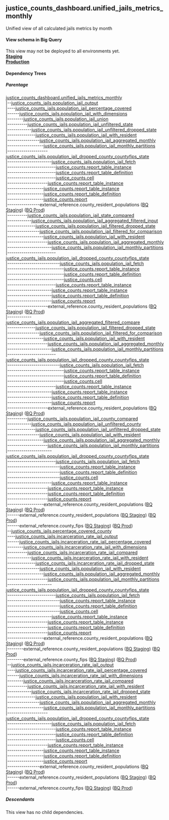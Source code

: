 ## justice_counts_dashboard.unified_jails_metrics_monthly
Unified view of all calculated jails metrics by month

#### View schema in Big Query
This view may not be deployed to all environments yet.<br/>
[**Staging**](https://console.cloud.google.com/bigquery?pli=1&p=recidiviz-staging&page=table&project=recidiviz-staging&d=justice_counts_dashboard&t=unified_jails_metrics_monthly)
<br/>
[**Production**](https://console.cloud.google.com/bigquery?pli=1&p=recidiviz-123&page=table&project=recidiviz-123&d=justice_counts_dashboard&t=unified_jails_metrics_monthly)
<br/>

#### Dependency Trees

##### Parentage
[justice_counts_dashboard.unified_jails_metrics_monthly](../justice_counts_dashboard/unified_jails_metrics_monthly.md) <br/>
|--[justice_counts_jails.population_jail_output](../justice_counts_jails/population_jail_output.md) <br/>
|----[justice_counts_jails.population_jail_percentage_covered](../justice_counts_jails/population_jail_percentage_covered.md) <br/>
|------[justice_counts_jails.population_jail_with_dimensions](../justice_counts_jails/population_jail_with_dimensions.md) <br/>
|--------[justice_counts_jails.population_jail_union](../justice_counts_jails/population_jail_union.md) <br/>
|----------[justice_counts_jails.population_jail_unfiltered_state](../justice_counts_jails/population_jail_unfiltered_state.md) <br/>
|------------[justice_counts_jails.population_jail_unfiltered_dropped_state](../justice_counts_jails/population_jail_unfiltered_dropped_state.md) <br/>
|--------------[justice_counts_jails.population_jail_with_resident](../justice_counts_jails/population_jail_with_resident.md) <br/>
|----------------[justice_counts_jails.population_jail_aggregated_monthly](../justice_counts_jails/population_jail_aggregated_monthly.md) <br/>
|------------------[justice_counts_jails.population_jail_monthly_partitions](../justice_counts_jails/population_jail_monthly_partitions.md) <br/>
|--------------------[justice_counts_jails.population_jail_dropped_county_countyfips_state](../justice_counts_jails/population_jail_dropped_county_countyfips_state.md) <br/>
|----------------------[justice_counts_jails.population_jail_fetch](../justice_counts_jails/population_jail_fetch.md) <br/>
|------------------------[justice_counts.report_table_instance](../justice_counts/report_table_instance.md) <br/>
|------------------------[justice_counts.report_table_definition](../justice_counts/report_table_definition.md) <br/>
|------------------------[justice_counts.cell](../justice_counts/cell.md) <br/>
|--------------------[justice_counts.report_table_instance](../justice_counts/report_table_instance.md) <br/>
|------------------[justice_counts.report_table_instance](../justice_counts/report_table_instance.md) <br/>
|------------------[justice_counts.report_table_definition](../justice_counts/report_table_definition.md) <br/>
|------------------[justice_counts.report](../justice_counts/report.md) <br/>
|----------------external_reference.county_resident_populations ([BQ Staging](https://console.cloud.google.com/bigquery?pli=1&p=recidiviz-staging&page=table&project=recidiviz-staging&d=external_reference&t=county_resident_populations)) ([BQ Prod](https://console.cloud.google.com/bigquery?pli=1&p=recidiviz-123&page=table&project=recidiviz-123&d=external_reference&t=county_resident_populations)) <br/>
|----------[justice_counts_jails.population_jail_state_compared](../justice_counts_jails/population_jail_state_compared.md) <br/>
|------------[justice_counts_jails.population_jail_aggregated_filtered_input](../justice_counts_jails/population_jail_aggregated_filtered_input.md) <br/>
|--------------[justice_counts_jails.population_jail_filtered_dropped_state](../justice_counts_jails/population_jail_filtered_dropped_state.md) <br/>
|----------------[justice_counts_jails.population_jail_filtered_for_comparison](../justice_counts_jails/population_jail_filtered_for_comparison.md) <br/>
|------------------[justice_counts_jails.population_jail_with_resident](../justice_counts_jails/population_jail_with_resident.md) <br/>
|--------------------[justice_counts_jails.population_jail_aggregated_monthly](../justice_counts_jails/population_jail_aggregated_monthly.md) <br/>
|----------------------[justice_counts_jails.population_jail_monthly_partitions](../justice_counts_jails/population_jail_monthly_partitions.md) <br/>
|------------------------[justice_counts_jails.population_jail_dropped_county_countyfips_state](../justice_counts_jails/population_jail_dropped_county_countyfips_state.md) <br/>
|--------------------------[justice_counts_jails.population_jail_fetch](../justice_counts_jails/population_jail_fetch.md) <br/>
|----------------------------[justice_counts.report_table_instance](../justice_counts/report_table_instance.md) <br/>
|----------------------------[justice_counts.report_table_definition](../justice_counts/report_table_definition.md) <br/>
|----------------------------[justice_counts.cell](../justice_counts/cell.md) <br/>
|------------------------[justice_counts.report_table_instance](../justice_counts/report_table_instance.md) <br/>
|----------------------[justice_counts.report_table_instance](../justice_counts/report_table_instance.md) <br/>
|----------------------[justice_counts.report_table_definition](../justice_counts/report_table_definition.md) <br/>
|----------------------[justice_counts.report](../justice_counts/report.md) <br/>
|--------------------external_reference.county_resident_populations ([BQ Staging](https://console.cloud.google.com/bigquery?pli=1&p=recidiviz-staging&page=table&project=recidiviz-staging&d=external_reference&t=county_resident_populations)) ([BQ Prod](https://console.cloud.google.com/bigquery?pli=1&p=recidiviz-123&page=table&project=recidiviz-123&d=external_reference&t=county_resident_populations)) <br/>
|------------[justice_counts_jails.population_jail_aggregated_filtered_compare](../justice_counts_jails/population_jail_aggregated_filtered_compare.md) <br/>
|--------------[justice_counts_jails.population_jail_filtered_dropped_state](../justice_counts_jails/population_jail_filtered_dropped_state.md) <br/>
|----------------[justice_counts_jails.population_jail_filtered_for_comparison](../justice_counts_jails/population_jail_filtered_for_comparison.md) <br/>
|------------------[justice_counts_jails.population_jail_with_resident](../justice_counts_jails/population_jail_with_resident.md) <br/>
|--------------------[justice_counts_jails.population_jail_aggregated_monthly](../justice_counts_jails/population_jail_aggregated_monthly.md) <br/>
|----------------------[justice_counts_jails.population_jail_monthly_partitions](../justice_counts_jails/population_jail_monthly_partitions.md) <br/>
|------------------------[justice_counts_jails.population_jail_dropped_county_countyfips_state](../justice_counts_jails/population_jail_dropped_county_countyfips_state.md) <br/>
|--------------------------[justice_counts_jails.population_jail_fetch](../justice_counts_jails/population_jail_fetch.md) <br/>
|----------------------------[justice_counts.report_table_instance](../justice_counts/report_table_instance.md) <br/>
|----------------------------[justice_counts.report_table_definition](../justice_counts/report_table_definition.md) <br/>
|----------------------------[justice_counts.cell](../justice_counts/cell.md) <br/>
|------------------------[justice_counts.report_table_instance](../justice_counts/report_table_instance.md) <br/>
|----------------------[justice_counts.report_table_instance](../justice_counts/report_table_instance.md) <br/>
|----------------------[justice_counts.report_table_definition](../justice_counts/report_table_definition.md) <br/>
|----------------------[justice_counts.report](../justice_counts/report.md) <br/>
|--------------------external_reference.county_resident_populations ([BQ Staging](https://console.cloud.google.com/bigquery?pli=1&p=recidiviz-staging&page=table&project=recidiviz-staging&d=external_reference&t=county_resident_populations)) ([BQ Prod](https://console.cloud.google.com/bigquery?pli=1&p=recidiviz-123&page=table&project=recidiviz-123&d=external_reference&t=county_resident_populations)) <br/>
|----------[justice_counts_jails.population_jail_county_compared](../justice_counts_jails/population_jail_county_compared.md) <br/>
|------------[justice_counts_jails.population_jail_unfiltered_county](../justice_counts_jails/population_jail_unfiltered_county.md) <br/>
|--------------[justice_counts_jails.population_jail_unfiltered_dropped_state](../justice_counts_jails/population_jail_unfiltered_dropped_state.md) <br/>
|----------------[justice_counts_jails.population_jail_with_resident](../justice_counts_jails/population_jail_with_resident.md) <br/>
|------------------[justice_counts_jails.population_jail_aggregated_monthly](../justice_counts_jails/population_jail_aggregated_monthly.md) <br/>
|--------------------[justice_counts_jails.population_jail_monthly_partitions](../justice_counts_jails/population_jail_monthly_partitions.md) <br/>
|----------------------[justice_counts_jails.population_jail_dropped_county_countyfips_state](../justice_counts_jails/population_jail_dropped_county_countyfips_state.md) <br/>
|------------------------[justice_counts_jails.population_jail_fetch](../justice_counts_jails/population_jail_fetch.md) <br/>
|--------------------------[justice_counts.report_table_instance](../justice_counts/report_table_instance.md) <br/>
|--------------------------[justice_counts.report_table_definition](../justice_counts/report_table_definition.md) <br/>
|--------------------------[justice_counts.cell](../justice_counts/cell.md) <br/>
|----------------------[justice_counts.report_table_instance](../justice_counts/report_table_instance.md) <br/>
|--------------------[justice_counts.report_table_instance](../justice_counts/report_table_instance.md) <br/>
|--------------------[justice_counts.report_table_definition](../justice_counts/report_table_definition.md) <br/>
|--------------------[justice_counts.report](../justice_counts/report.md) <br/>
|------------------external_reference.county_resident_populations ([BQ Staging](https://console.cloud.google.com/bigquery?pli=1&p=recidiviz-staging&page=table&project=recidiviz-staging&d=external_reference&t=county_resident_populations)) ([BQ Prod](https://console.cloud.google.com/bigquery?pli=1&p=recidiviz-123&page=table&project=recidiviz-123&d=external_reference&t=county_resident_populations)) <br/>
|------external_reference.county_resident_populations ([BQ Staging](https://console.cloud.google.com/bigquery?pli=1&p=recidiviz-staging&page=table&project=recidiviz-staging&d=external_reference&t=county_resident_populations)) ([BQ Prod](https://console.cloud.google.com/bigquery?pli=1&p=recidiviz-123&page=table&project=recidiviz-123&d=external_reference&t=county_resident_populations)) <br/>
|------external_reference.county_fips ([BQ Staging](https://console.cloud.google.com/bigquery?pli=1&p=recidiviz-staging&page=table&project=recidiviz-staging&d=external_reference&t=county_fips)) ([BQ Prod](https://console.cloud.google.com/bigquery?pli=1&p=recidiviz-123&page=table&project=recidiviz-123&d=external_reference&t=county_fips)) <br/>
|--[justice_counts_jails.percentage_covered_county](../justice_counts_jails/percentage_covered_county.md) <br/>
|----[justice_counts_jails.incarceration_rate_jail_output](../justice_counts_jails/incarceration_rate_jail_output.md) <br/>
|------[justice_counts_jails.incarceration_rate_jail_percentage_covered](../justice_counts_jails/incarceration_rate_jail_percentage_covered.md) <br/>
|--------[justice_counts_jails.incarceration_rate_jail_with_dimensions](../justice_counts_jails/incarceration_rate_jail_with_dimensions.md) <br/>
|----------[justice_counts_jails.incarceration_rate_jail_compared](../justice_counts_jails/incarceration_rate_jail_compared.md) <br/>
|------------[justice_counts_jails.incarceration_rate_jail_with_resident](../justice_counts_jails/incarceration_rate_jail_with_resident.md) <br/>
|--------------[justice_counts_jails.incarceration_rate_jail_dropped_state](../justice_counts_jails/incarceration_rate_jail_dropped_state.md) <br/>
|----------------[justice_counts_jails.population_jail_with_resident](../justice_counts_jails/population_jail_with_resident.md) <br/>
|------------------[justice_counts_jails.population_jail_aggregated_monthly](../justice_counts_jails/population_jail_aggregated_monthly.md) <br/>
|--------------------[justice_counts_jails.population_jail_monthly_partitions](../justice_counts_jails/population_jail_monthly_partitions.md) <br/>
|----------------------[justice_counts_jails.population_jail_dropped_county_countyfips_state](../justice_counts_jails/population_jail_dropped_county_countyfips_state.md) <br/>
|------------------------[justice_counts_jails.population_jail_fetch](../justice_counts_jails/population_jail_fetch.md) <br/>
|--------------------------[justice_counts.report_table_instance](../justice_counts/report_table_instance.md) <br/>
|--------------------------[justice_counts.report_table_definition](../justice_counts/report_table_definition.md) <br/>
|--------------------------[justice_counts.cell](../justice_counts/cell.md) <br/>
|----------------------[justice_counts.report_table_instance](../justice_counts/report_table_instance.md) <br/>
|--------------------[justice_counts.report_table_instance](../justice_counts/report_table_instance.md) <br/>
|--------------------[justice_counts.report_table_definition](../justice_counts/report_table_definition.md) <br/>
|--------------------[justice_counts.report](../justice_counts/report.md) <br/>
|------------------external_reference.county_resident_populations ([BQ Staging](https://console.cloud.google.com/bigquery?pli=1&p=recidiviz-staging&page=table&project=recidiviz-staging&d=external_reference&t=county_resident_populations)) ([BQ Prod](https://console.cloud.google.com/bigquery?pli=1&p=recidiviz-123&page=table&project=recidiviz-123&d=external_reference&t=county_resident_populations)) <br/>
|--------external_reference.county_resident_populations ([BQ Staging](https://console.cloud.google.com/bigquery?pli=1&p=recidiviz-staging&page=table&project=recidiviz-staging&d=external_reference&t=county_resident_populations)) ([BQ Prod](https://console.cloud.google.com/bigquery?pli=1&p=recidiviz-123&page=table&project=recidiviz-123&d=external_reference&t=county_resident_populations)) <br/>
|--------external_reference.county_fips ([BQ Staging](https://console.cloud.google.com/bigquery?pli=1&p=recidiviz-staging&page=table&project=recidiviz-staging&d=external_reference&t=county_fips)) ([BQ Prod](https://console.cloud.google.com/bigquery?pli=1&p=recidiviz-123&page=table&project=recidiviz-123&d=external_reference&t=county_fips)) <br/>
|--[justice_counts_jails.incarceration_rate_jail_output](../justice_counts_jails/incarceration_rate_jail_output.md) <br/>
|----[justice_counts_jails.incarceration_rate_jail_percentage_covered](../justice_counts_jails/incarceration_rate_jail_percentage_covered.md) <br/>
|------[justice_counts_jails.incarceration_rate_jail_with_dimensions](../justice_counts_jails/incarceration_rate_jail_with_dimensions.md) <br/>
|--------[justice_counts_jails.incarceration_rate_jail_compared](../justice_counts_jails/incarceration_rate_jail_compared.md) <br/>
|----------[justice_counts_jails.incarceration_rate_jail_with_resident](../justice_counts_jails/incarceration_rate_jail_with_resident.md) <br/>
|------------[justice_counts_jails.incarceration_rate_jail_dropped_state](../justice_counts_jails/incarceration_rate_jail_dropped_state.md) <br/>
|--------------[justice_counts_jails.population_jail_with_resident](../justice_counts_jails/population_jail_with_resident.md) <br/>
|----------------[justice_counts_jails.population_jail_aggregated_monthly](../justice_counts_jails/population_jail_aggregated_monthly.md) <br/>
|------------------[justice_counts_jails.population_jail_monthly_partitions](../justice_counts_jails/population_jail_monthly_partitions.md) <br/>
|--------------------[justice_counts_jails.population_jail_dropped_county_countyfips_state](../justice_counts_jails/population_jail_dropped_county_countyfips_state.md) <br/>
|----------------------[justice_counts_jails.population_jail_fetch](../justice_counts_jails/population_jail_fetch.md) <br/>
|------------------------[justice_counts.report_table_instance](../justice_counts/report_table_instance.md) <br/>
|------------------------[justice_counts.report_table_definition](../justice_counts/report_table_definition.md) <br/>
|------------------------[justice_counts.cell](../justice_counts/cell.md) <br/>
|--------------------[justice_counts.report_table_instance](../justice_counts/report_table_instance.md) <br/>
|------------------[justice_counts.report_table_instance](../justice_counts/report_table_instance.md) <br/>
|------------------[justice_counts.report_table_definition](../justice_counts/report_table_definition.md) <br/>
|------------------[justice_counts.report](../justice_counts/report.md) <br/>
|----------------external_reference.county_resident_populations ([BQ Staging](https://console.cloud.google.com/bigquery?pli=1&p=recidiviz-staging&page=table&project=recidiviz-staging&d=external_reference&t=county_resident_populations)) ([BQ Prod](https://console.cloud.google.com/bigquery?pli=1&p=recidiviz-123&page=table&project=recidiviz-123&d=external_reference&t=county_resident_populations)) <br/>
|------external_reference.county_resident_populations ([BQ Staging](https://console.cloud.google.com/bigquery?pli=1&p=recidiviz-staging&page=table&project=recidiviz-staging&d=external_reference&t=county_resident_populations)) ([BQ Prod](https://console.cloud.google.com/bigquery?pli=1&p=recidiviz-123&page=table&project=recidiviz-123&d=external_reference&t=county_resident_populations)) <br/>
|------external_reference.county_fips ([BQ Staging](https://console.cloud.google.com/bigquery?pli=1&p=recidiviz-staging&page=table&project=recidiviz-staging&d=external_reference&t=county_fips)) ([BQ Prod](https://console.cloud.google.com/bigquery?pli=1&p=recidiviz-123&page=table&project=recidiviz-123&d=external_reference&t=county_fips)) <br/>


##### Descendants
This view has no child dependencies.
